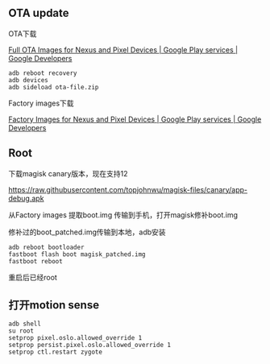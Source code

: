 ## OTA update

OTA下载

[Full OTA Images for Nexus and Pixel Devices  | Google Play services  | Google Developers](https://developers.google.com/android/ota)

```
adb reboot recovery
adb devices
adb sideload ota-file.zip
```

Factory images下载

[Factory Images for Nexus and Pixel Devices  | Google Play services  | Google Developers](https://developers.google.com/android/images#coral)



## Root

下载magisk canary版本，现在支持12

https://raw.githubusercontent.com/topjohnwu/magisk-files/canary/app-debug.apk

从Factory images 提取boot.img 传输到手机，打开magisk修补boot.img

修补过的boot_patched.img传输到本地，adb安装

```
adb reboot bootloader
fastboot flash boot magisk_patched.img
fastboot reboot
```

重启后已经root

## 打开motion sense

```
adb shell
su root
setprop pixel.oslo.allowed_override 1
setprop persist.pixel.oslo.allowed_override 1
setprop ctl.restart zygote
```
